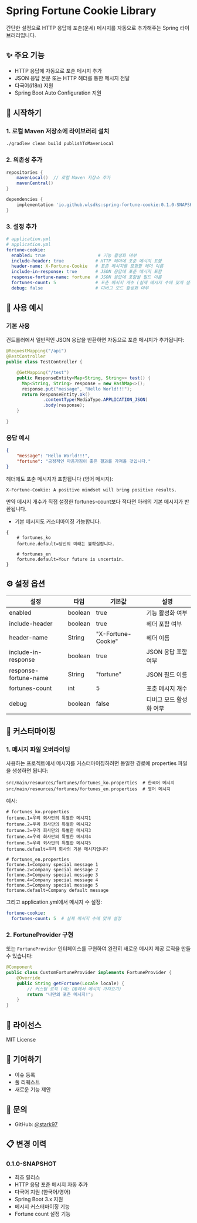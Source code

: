 # Spring Fortune Cookie Library

간단한 설정으로 HTTP 응답에 포춘(운세) 메시지를 자동으로 추가해주는 Spring 라이브러리입니다.

## ✨ 주요 기능
- HTTP 응답에 자동으로 포춘 메시지 추가
- JSON 응답 본문 또는 HTTP 헤더를 통한 메시지 전달
- 다국어(i18n) 지원
- Spring Boot Auto Configuration 지원

## 🚀 시작하기

### 1. 로컬 Maven 저장소에 라이브러리 설치
```bash
./gradlew clean build publishToMavenLocal
```

### 2. 의존성 추가
```gradle
repositories {
    mavenLocal()  // 로컬 Maven 저장소 추가
    mavenCentral()
}

dependencies {
    implementation 'io.github.wlsdks:spring-fortune-cookie:0.1.0-SNAPSHOT'
}
```

### 3. 설정 추가
```yaml
# application.yml
# application.yml
fortune-cookie:
  enabled: true                    # 기능 활성화 여부
  include-header: true            # HTTP 헤더에 포춘 메시지 포함
  header-name: X-Fortune-Cookie   # 포춘 메시지를 포함할 헤더 이름
  include-in-response: true       # JSON 응답에 포춘 메시지 포함
  response-fortune-name: fortune  # JSON 응답에 포함될 필드 이름
  fortunes-count: 5               # 포춘 메시지 개수 (실제 메시지 수에 맞게 설정)
  debug: false                    # 디버그 모드 활성화 여부
```

## 📝 사용 예시

### 기본 사용
컨트롤러에서 일반적인 JSON 응답을 반환하면 자동으로 포춘 메시지가 추가됩니다:

```java
@RequestMapping("/api")
@RestController
public class TestController {

    @GetMapping("/test")
    public ResponseEntity<Map<String, String>> test() {
      Map<String, String> response = new HashMap<>();
      response.put("message", "Hello World!!!");
      return ResponseEntity.ok()
              .contentType(MediaType.APPLICATION_JSON)
              .body(response);
    }
    
}
```

### 응답 예시
```json
{
    "message": "Hello World!!!",
    "fortune": "긍정적인 마음가짐이 좋은 결과를 가져올 것입니다."
}
```

헤더에도 포춘 메시지가 포함됩니다 (영어 메시지):
```http
X-Fortune-Cookie: A positive mindset will bring positive results.
```

만약 메시지 개수가 직접 설정한 fortunes-count보다 적다면 아래의 기본 메시지가 반환됩니다.
- 기본 메시지도 커스터마이징 가능합니다.
```properties
{
    # fortunes_ko
    fortune.default=당신의 미래는 불확실합니다.

    # fortunes_en
    fortune.default=Your future is uncertain.
}
```

## ⚙️ 설정 옵션

| 설정 | 타입 | 기본값 | 설명 |
|------|------|--------|------|
| enabled | boolean | true | 기능 활성화 여부 |
| include-header | boolean | true | 헤더 포함 여부 |
| header-name | String | "X-Fortune-Cookie" | 헤더 이름 |
| include-in-response | boolean | true | JSON 응답 포함 여부 |
| response-fortune-name | String | "fortune" | JSON 필드 이름 |
| fortunes-count | int | 5 | 포춘 메시지 개수 |
| debug | boolean | false | 디버그 모드 활성화 여부 |


## 🔧 커스터마이징

### 1. 메시지 파일 오버라이딩
사용하는 프로젝트에서 메시지를 커스터마이징하려면 동일한 경로에 properties 파일을 생성하면 됩니다:

```
src/main/resources/fortunes/fortunes_ko.properties  # 한국어 메시지
src/main/resources/fortunes/fortunes_en.properties  # 영어 메시지
```

예시:
```properties
# fortunes_ko.properties
fortune.1=우리 회사만의 특별한 메시지1
fortune.2=우리 회사만의 특별한 메시지2
fortune.3=우리 회사만의 특별한 메시지3
fortune.4=우리 회사만의 특별한 메시지4
fortune.5=우리 회사만의 특별한 메시지5
fortune.default=우리 회사의 기본 메시지입니다

# fortunes_en.properties
fortune.1=Company special message 1
fortune.2=Company special message 2
fortune.3=Company special message 3
fortune.4=Company special message 4
fortune.5=Company special message 5
fortune.default=Company default message
```

그리고 application.yml에서 메시지 수 설정:
```yaml
fortune-cookie:
  fortunes-count: 5  # 실제 메시지 수에 맞게 설정
```

### 2. FortuneProvider 구현
또는 `FortuneProvider` 인터페이스를 구현하여 완전히 새로운 메시지 제공 로직을 만들 수 있습니다:

```java
@Component
public class CustomFortuneProvider implements FortuneProvider {
    @Override
    public String getFortune(Locale locale) {
        // 커스텀 로직 (예: DB에서 메시지 가져오기)
        return "나만의 포춘 메시지!";
    }
}
```

## 📄 라이선스
MIT License

## 🤝 기여하기
- 이슈 등록
- 풀 리퀘스트
- 새로운 기능 제안

## 💬 문의
- GitHub: [@stark97](https://github.com/wlsdks)

## 📋 변경 이력
### 0.1.0-SNAPSHOT
- 최초 릴리스
- HTTP 응답 포춘 메시지 자동 추가
- 다국어 지원 (한국어/영어)
- Spring Boot 3.x 지원
- 메시지 커스터마이징 기능
- Fortune count 설정 기능